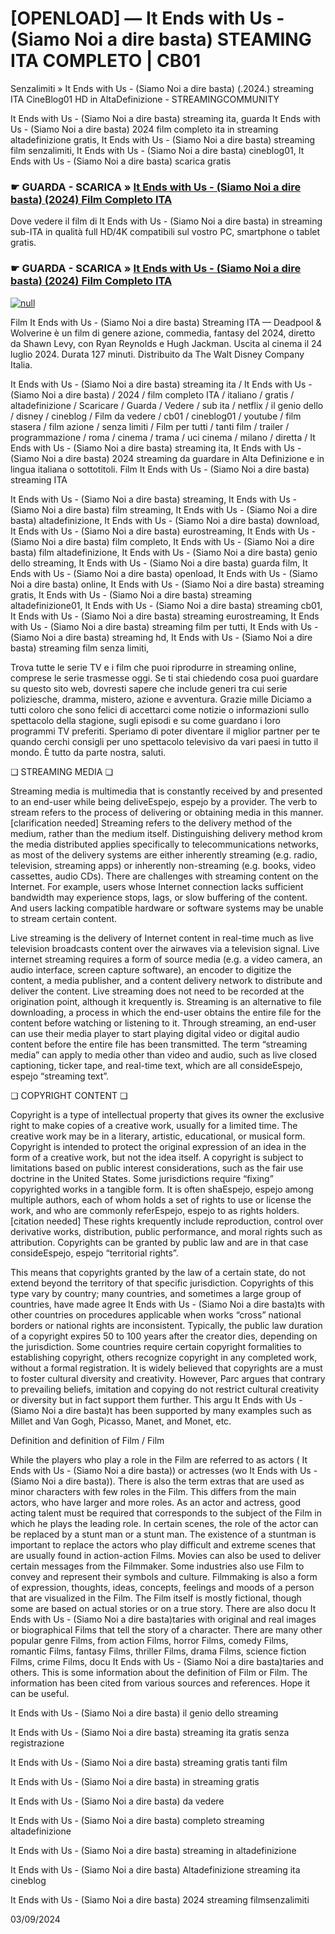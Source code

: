# [OPENLOAD] — It Ends with Us - (Siamo Noi a dire basta) STEAMING ITA COMPLETO | CB01




Senzalimiti » It Ends with Us - (Siamo Noi a dire basta) (.2024.) streaming ITA CineBlog01 HD in AltaDefinizione - STREAMINGCOMMUNITY

It Ends with Us - (Siamo Noi a dire basta) streaming ita, guarda It Ends with Us - (Siamo Noi a dire basta) 2024 film completo ita in streaming altadefinizione gratis, It Ends with Us - (Siamo Noi a dire basta) streaming film senzalimiti, It Ends with Us - (Siamo Noi a dire basta) cineblog01, It Ends with Us - (Siamo Noi a dire basta) scarica gratis

### ☛ GUARDA - SCARICA » [It Ends with Us - (Siamo Noi a dire basta) (2024) Film Completo ITA](https://t.co/BCnbNiOT6c)

Dove vedere il film di It Ends with Us - (Siamo Noi a dire basta) in streaming sub-ITA in qualità full HD/4K compatibili sul vostro PC, smartphone o tablet gratis.

### ☛ GUARDA - SCARICA » [It Ends with Us - (Siamo Noi a dire basta) (2024) Film Completo ITA](https://t.co/BCnbNiOT6c)

[![null](https://static.wixstatic.com/media/855a25_043b5abeb4ae4d35ac003198e7fe56ed~mv2.gif)](https://t.co/BCnbNiOT6c)

Film It Ends with Us - (Siamo Noi a dire basta) Streaming ITA — Deadpool & Wolverine è un film di genere azione, commedia, fantasy del 2024, diretto da Shawn Levy, con Ryan Reynolds e Hugh Jackman. Uscita al cinema il 24 luglio 2024. Durata 127 minuti. Distribuito da The Walt Disney Company Italia.

It Ends with Us - (Siamo Noi a dire basta) streaming ita / It Ends with Us - (Siamo Noi a dire basta) / 2024 / film completo ITA / italiano / gratis / altadefinizione / Scaricare / Guarda / Vedere / sub ita / netflix / il genio dello / disney / cineblog / Film da vedere / cb01 / cineblog01 / youtube / film stasera / film azione / senza limiti / Film per tutti / tanti film / trailer / programmazione / roma / cinema / trama / uci cinema / milano / diretta / It Ends with Us - (Siamo Noi a dire basta) streaming ita, It Ends with Us - (Siamo Noi a dire basta) 2024 streaming da guardare in Alta Definizione e in lingua italiana o sottotitoli. Film It Ends with Us - (Siamo Noi a dire basta) streaming ITA

It Ends with Us - (Siamo Noi a dire basta) streaming, It Ends with Us - (Siamo Noi a dire basta) film streaming, It Ends with Us - (Siamo Noi a dire basta) altadefinizione, It Ends with Us - (Siamo Noi a dire basta) download, It Ends with Us - (Siamo Noi a dire basta) eurostreaming, It Ends with Us - (Siamo Noi a dire basta) film completo, It Ends with Us - (Siamo Noi a dire basta) film altadefinizione, It Ends with Us - (Siamo Noi a dire basta) genio dello streaming, It Ends with Us - (Siamo Noi a dire basta) guarda film, It Ends with Us - (Siamo Noi a dire basta) openload, It Ends with Us - (Siamo Noi a dire basta) online, It Ends with Us - (Siamo Noi a dire basta) streaming gratis, It Ends with Us - (Siamo Noi a dire basta) streaming altadefinizione01, It Ends with Us - (Siamo Noi a dire basta) streaming cb01, It Ends with Us - (Siamo Noi a dire basta) streaming eurostreaming, It Ends with Us - (Siamo Noi a dire basta) streaming film per tutti, It Ends with Us - (Siamo Noi a dire basta) streaming hd, It Ends with Us - (Siamo Noi a dire basta) streaming film senza limiti,

Trova tutte le serie TV e i film che puoi riprodurre in streaming online, comprese le serie trasmesse oggi. Se ti stai chiedendo cosa puoi guardare su questo sito web, dovresti sapere che include generi tra cui serie poliziesche, dramma, mistero, azione e avventura. Grazie mille Diciamo a tutti coloro che sono felici di accettarci come notizie o informazioni sullo spettacolo della stagione, sugli episodi e su come guardano i loro programmi TV preferiti. Speriamo di poter diventare il miglior partner per te quando cerchi consigli per uno spettacolo televisivo da vari paesi in tutto il mondo. È tutto da parte nostra, saluti.

❏ STREAMING MEDIA ❏

Streaming media is multimedia that is constantly received by and presented to an end-user while being deliveEspejo, espejo by a provider. The verb to stream refers to the process of delivering or obtaining media in this manner.[clarification needed] Streaming refers to the delivery method of the medium, rather than the medium itself. Distinguishing delivery method krom the media distributed applies specifically to telecommunications networks, as most of the delivery systems are either inherently streaming (e.g. radio, television, streaming apps) or inherently non-streaming (e.g. books, video cassettes, audio CDs). There are challenges with streaming content on the Internet. For example, users whose Internet connection lacks sufficient bandwidth may experience stops, lags, or slow buffering of the content. And users lacking compatible hardware or software systems may be unable to stream certain content.

Live streaming is the delivery of Internet content in real-time much as live television broadcasts content over the airwaves via a television signal. Live internet streaming requires a form of source media (e.g. a video camera, an audio interface, screen capture software), an encoder to digitize the content, a media publisher, and a content delivery network to distribute and deliver the content. Live streaming does not need to be recorded at the origination point, although it krequently is. Streaming is an alternative to file downloading, a process in which the end-user obtains the entire file for the content before watching or listening to it. Through streaming, an end-user can use their media player to start playing digital video or digital audio content before the entire file has been transmitted. The term “streaming media” can apply to media other than video and audio, such as live closed captioning, ticker tape, and real-time text, which are all consideEspejo, espejo “streaming text”.

❏ COPYRIGHT CONTENT ❏

Copyright is a type of intellectual property that gives its owner the exclusive right to make copies of a creative work, usually for a limited time. The creative work may be in a literary, artistic, educational, or musical form. Copyright is intended to protect the original expression of an idea in the form of a creative work, but not the idea itself. A copyright is subject to limitations based on public interest considerations, such as the fair use doctrine in the United States. Some jurisdictions require “fixing” copyrighted works in a tangible form. It is often shaEspejo, espejo among multiple authors, each of whom holds a set of rights to use or license the work, and who are commonly referEspejo, espejo to as rights holders.[citation needed] These rights krequently include reproduction, control over derivative works, distribution, public performance, and moral rights such as attribution. Copyrights can be granted by public law and are in that case consideEspejo, espejo “territorial rights”.

This means that copyrights granted by the law of a certain state, do not extend beyond the territory of that specific jurisdiction. Copyrights of this type vary by country; many countries, and sometimes a large group of countries, have made agree It Ends with Us - (Siamo Noi a dire basta)ts with other countries on procedures applicable when works “cross” national borders or national rights are inconsistent. Typically, the public law duration of a copyright expires 50 to 100 years after the creator dies, depending on the jurisdiction. Some countries require certain copyright formalities to establishing copyright, others recognize copyright in any completed work, without a formal registration. It is widely believed that copyrights are a must to foster cultural diversity and creativity. However, Parc argues that contrary to prevailing beliefs, imitation and copying do not restrict cultural creativity or diversity but in fact support them further. This argu It Ends with Us - (Siamo Noi a dire basta)t has been supported by many examples such as Millet and Van Gogh, Picasso, Manet, and Monet, etc.

Definition and definition of Film / Film

While the players who play a role in the Film are referred to as actors ( It Ends with Us - (Siamo Noi a dire basta)) or actresses (wo It Ends with Us - (Siamo Noi a dire basta)). There is also the term extras that are used as minor characters with few roles in the Film. This differs from the main actors, who have larger and more roles. As an actor and actress, good acting talent must be required that corresponds to the subject of the Film in which he plays the leading role. In certain scenes, the role of the actor can be replaced by a stunt man or a stunt man. The existence of a stuntman is important to replace the actors who play difficult and extreme scenes that are usually found in action-action Films. Movies can also be used to deliver certain messages from the Filmmaker. Some industries also use Film to convey and represent their symbols and culture. Filmmaking is also a form of expression, thoughts, ideas, concepts, feelings and moods of a person that are visualized in the Film. The Film itself is mostly fictional, though some are based on actual stories or on a true story. There are also docu It Ends with Us - (Siamo Noi a dire basta)taries with original and real images or biographical Films that tell the story of a character. There are many other popular genre Films, from action Films, horror Films, comedy Films, romantic Films, fantasy Films, thriller Films, drama Films, science fiction Films, crime Films, docu It Ends with Us - (Siamo Noi a dire basta)taries and others. This is some information about the definition of Film or Film. The information has been cited from various sources and references. Hope it can be useful.

It Ends with Us - (Siamo Noi a dire basta) il genio dello streaming

It Ends with Us - (Siamo Noi a dire basta) streaming ita gratis senza registrazione

It Ends with Us - (Siamo Noi a dire basta) streaming gratis tanti film

It Ends with Us - (Siamo Noi a dire basta) in streaming gratis

It Ends with Us - (Siamo Noi a dire basta) da vedere

It Ends with Us - (Siamo Noi a dire basta) completo streaming altadefinizione

It Ends with Us - (Siamo Noi a dire basta) streaming in altadefinizione

It Ends with Us - (Siamo Noi a dire basta) Altadefinizione streaming ita cineblog

It Ends with Us - (Siamo Noi a dire basta) 2024 streaming filmsenzalimiti

03/09/2024
